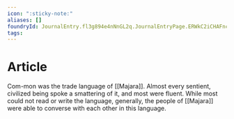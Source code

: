 ```yaml
---
icon: ":sticky-note:"
aliases: []
foundryId: JournalEntry.fl3g894e4nNnGL2q.JournalEntryPage.ERWkC2iCHAFnce9o
tags:
---
```


# Article
Com-mon was the trade language of [[Majara]]. Almost every sentient, civilized being spoke a smattering of it, and most were fluent. While most could not read or write the language, generally, the people of [[Majara]] were able to converse with each other in this language.